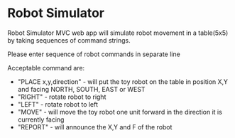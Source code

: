 # Robot Simulator

<p>Robot Simulator MVC web app will simulate robot movement in a table(5x5) by taking sequences of command strings.</p>
<p>Please enter sequence of robot commands in separate line</p>
<p>Acceptable command are:</p>
<ul>
  <li>"PLACE x,y,direction" - will put the toy robot on the table in position X,Y and facing NORTH, SOUTH, EAST or WEST</li>
  <li>"RIGHT" - rotate robot to right</li>
  <li>"LEFT" - rotate robot to left</li>
  <li>"MOVE" -  will move the toy robot one unit forward in the direction it is currently facing</li>
  <li>"REPORT" - will announce the X,Y and F of the robot</li>
</ul>
